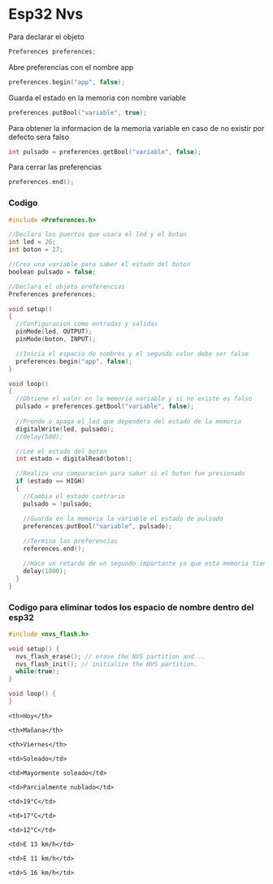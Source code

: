 # Esp32 Nvs

Para declarar el objeto
```c++
Preferences preferences;
```

Abre preferencias con el nombre app
```c++
preferences.begin("app", false);
```

Guarda el estado en la memoria con nombre variable
```c++
preferences.putBool("variable", true);
```

Para obtener la informacion de la memoria variable en caso de no existir por defecto sera falso
```c++
int pulsado = preferences.getBool("variable", false);
```

Para cerrar las preferencias
```c++
preferences.end();
```

### Codigo
```c++
#include <Preferences.h>

//Declara los puertos que usara el led y el boton
int led = 26;
int boton = 27;

//Crea una variable para saber el estado del boton
boolean pulsado = false;

//Declara el objeto preferencias
Preferences preferences;

void setup()
{
  //Configuracion como entradas y salidas
  pinMode(led, OUTPUT);
  pinMode(boton, INPUT);

  //Inicia el espacio de nombres y el segundo valor debe ser falso
  preferences.begin("app", false);
}

void loop()
{
  //Obtiene el valor en la memoria variable y si no existe es falso
  pulsado = preferences.getBool("variable", false);
 
  //Prende o apaga el led que dependera del estado de la memoria
  digitalWrite(led, pulsado);
  //delay(500);

  //Lee el estado del boton
  int estado = digitalRead(boton);

  //Realiza una comparacion para saber si el boton fue presionado
  if (estado == HIGH)
  {
    //Cambia el estado contrario
    pulsado = !pulsado;

    //Guarda en la memoria la variable el estado de pulsado
    preferences.putBool("variable", pulsado);
    
    //Termina las preferencias
    references.end();

    //Hace un retardo de un segundo importante ya que esta memoria tiene un limite de escritura
    delay(1000); 
  }
}
```

### Codigo para eliminar todos los espacio de nombre dentro del esp32

```c++
#include <nvs_flash.h>

void setup() {
  nvs_flash_erase(); // erase the NVS partition and...
  nvs_flash_init(); // initialize the NVS partition.
  while(true);
}

void loop() {
}
``` 


<table class="default">

  <tr>

    <th>Hoy</th>

    <th>Mañana</th>

    <th>Viernes</th>

  </tr>

  <tr>

    <td>Soleado</td>

    <td>Mayormente soleado</td>

    <td>Parcialmente nublado</td>

  </tr>

  <tr>

    <td>19°C</td>

    <td>17°C</td>

    <td>12°C</td>

  </tr>

  <tr>

    <td>E 13 km/h</td>

    <td>E 11 km/h</td>

    <td>S 16 km/h</td>

  </tr>

</table>
